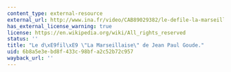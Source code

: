 ```yaml
---
content_type: external-resource
external_url: http://www.ina.fr/video/CAB89029382/le-defile-la-marseillaise-de-jean-paul-goude-video.html
has_external_license_warning: true
license: https://en.wikipedia.org/wiki/All_rights_reserved
status: ''
title: "Le d\xE9fil\xE9 \"La Marseillaise\" de Jean Paul Goude."
uid: 6b8a5e3e-bd8f-433c-98bf-a2c52b72c957
wayback_url: ''
---
```

